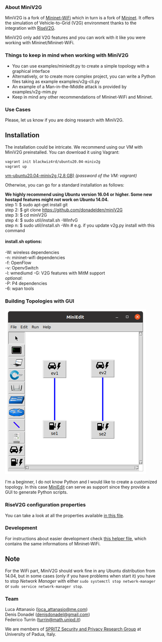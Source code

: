 
### About MiniV2G
MiniV2G is a fork of [Mininet-WiFi](https://travis-ci.org/intrig-unicamp/mininet-wifi/) which in turn is a fork of [Mininet](http://mininet.org/).
It offers the simulation of Vehicle-to-Grid (V2G) environment thanks to the integration with [RiseV2G](https://v2g-clarity.com/rise-v2g/). 

MiniV2G only add V2G features and you can work with it like you were working with Mininet/Mininet-WiFi.   


### Things to keep in mind when working with MiniV2G
* You can use examples/miniedit.py to create a simple topology with a graphical interface
* Alternatively, or to create more complex project, you can write a Python files taking as example examples/v2g-cli.py
* An example of a Man-in-the-Middle attack is provided by examples/v2g-mim.py
* Keep in mind any other recommendations of Mininet-WiFi and Mininet.

### Use Cases   
Please, let us know if you are doing research with MiniV2G.

## Installation 
The installation could be intricate. We recommend using our VM with MiniV2G preinstalled. You can download it using Vagrant:
```
vagrant init blackwiz4rd/ubuntu20.04-miniv2g
vagrant up
```
[vm-ubuntu20.04-miniv2g (2.8 GB)](https://app.vagrantup.com/blackwiz4rd/boxes/ubuntu20.04-miniv2g) _(password of the VM: vagrant)_


Otherwise, you can go for a standard installation as follows:

**We highly recommend using Ubuntu version 16.04 or higher. Some new hostapd features might not work on Ubuntu 14.04.**  
step 1: $ sudo apt-get install git  
step 2: $ git clone https://github.com/donadelden/miniV2G  
step 3: $ cd miniV2G  
step 4: $ sudo util/install.sh -WlnfvG  
step n: $ sudo util/install.sh -Wn # e.g. if you update v2g.py install with this command
#### install.sh options:   
-W: wireless dependencies   
-n: mininet-wifi dependencies    
-f: OpenFlow   
-v: OpenvSwitch   
-l: wmediumd
-G: V2G features with MitM support  
_optional_:  
-P: P4 dependencies    
-6: wpan tools

### Building Topologies with GUI

![](https://github.com/donadelden/miniV2G/blob/master/doc/gui.png)

I'm a beginner, I do not know Python and I would like to create a customized topology. 
In this case [MiniEdit](https://github.com/donadelden/miniV2G/examples/miniedit.py) can serve as support since they provide a GUI to generate Python scripts. 

### RiseV2G configuration properties

You can take a look at all the properties available [in this file](doc/risev2g_properties.md).

### Development
For instructions about easier development check [this helper file](doc/dev_help.md), which contains the same informations of Mininet-WiFi.

   
## Note
For the WiFi part, MiniV2G should work fine in any Ubuntu distribution from 14.04, but in some cases (only if you have problems when start it) you have to stop _Network Manager_ with either `sudo systemctl stop network-manager` or `sudo service network-manager stop`.    

### Team
Luca Attanasio (loca_attanasio@me.com)  
Denis Donadel (denisdonadel@gmail.com)  
Federico Turrin (turrin@math.unipd.it)


We are members of [SPRITZ Security and Privacy Research Group](https://spritz.math.unipd.it/) at University of Padua, Italy.

